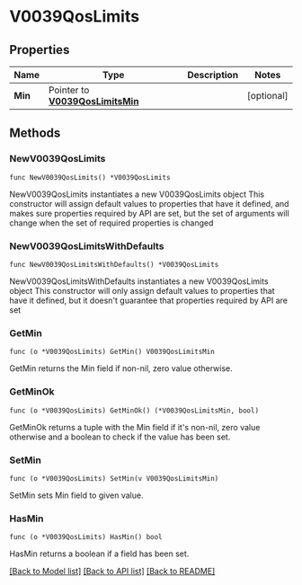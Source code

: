 # V0039QosLimits

## Properties

Name | Type | Description | Notes
------------ | ------------- | ------------- | -------------
**Min** | Pointer to [**V0039QosLimitsMin**](V0039QosLimitsMin.md) |  | [optional] 

## Methods

### NewV0039QosLimits

`func NewV0039QosLimits() *V0039QosLimits`

NewV0039QosLimits instantiates a new V0039QosLimits object
This constructor will assign default values to properties that have it defined,
and makes sure properties required by API are set, but the set of arguments
will change when the set of required properties is changed

### NewV0039QosLimitsWithDefaults

`func NewV0039QosLimitsWithDefaults() *V0039QosLimits`

NewV0039QosLimitsWithDefaults instantiates a new V0039QosLimits object
This constructor will only assign default values to properties that have it defined,
but it doesn't guarantee that properties required by API are set

### GetMin

`func (o *V0039QosLimits) GetMin() V0039QosLimitsMin`

GetMin returns the Min field if non-nil, zero value otherwise.

### GetMinOk

`func (o *V0039QosLimits) GetMinOk() (*V0039QosLimitsMin, bool)`

GetMinOk returns a tuple with the Min field if it's non-nil, zero value otherwise
and a boolean to check if the value has been set.

### SetMin

`func (o *V0039QosLimits) SetMin(v V0039QosLimitsMin)`

SetMin sets Min field to given value.

### HasMin

`func (o *V0039QosLimits) HasMin() bool`

HasMin returns a boolean if a field has been set.


[[Back to Model list]](../README.md#documentation-for-models) [[Back to API list]](../README.md#documentation-for-api-endpoints) [[Back to README]](../README.md)


